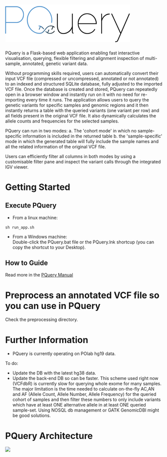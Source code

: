 # <img src="app/static/pquery_logo-03.png" width="400">

PQuery is a Flask-based web application enabling fast interactive visualisation, querying, flexible filtering and alignment inspection of multi-sample, annotated, genetic variant data. 
  
Without programming skills required, users can automatically convert their input VCF file (compressed or uncompressed, annotated or not annotated) to an indexed and structured SQLite database, fully adjusted to the imported VCF file. Once the database is created and stored, PQuery can repeatedly open in a browser window and instantly run on it with no need for re-importing every time it runs. The application allows users to query the genetic variants for specific samples and genomic regions and it then instantly returns a table with the queried variants (one variant per row) and all fields present in the original VCF file. It also dynamically calculates the allele counts and frequencies for the selected samples.
  
PQuery can run in two modes:
a. The 'cohort mode' in which no sample-specific information is included in the returned table
b. the 'sample-specific' mode in which the generated table will fully include the sample names and all the related information of the original VCF file.
  
Users can efficiently filter all columns in both modes by using a customisable filter pane and inspect the variant calls through the integrated IGV viewer.

# Getting Started

## Execute PQuery
- From a linux machine:
```
sh run_app.sh
```

- From a Windows machine:  
Double-click the PQuery.bat file or the PQuery.lnk shortcup (you can copy the shortcut to your Desktop).

## How to Guide
Read more in the [PQuery Manual](./PQuery_Manual.pdf)

# Preprocess an annotated VCF file so you can use in PQuery
Check the preprocessing directory.

# Further Information
- PQuery is currently operating on POlab hg19 data.

To do:
- Update the DB with the latest hg38 data.
- Update the back-end DB so can be faster. This scheme used right now (VCFdbR) is currently slow for querying whole exome for many samples. The major limitation is the time needed to calculate on-the-fly AC,AN and AF (Allele Count, Allele Number, Allele Frequency) for the queried cohort of samples and then filter these numbers to only include variants which have at least ONE alternative allele in at least ONE queried sample-set. Using NOSQL db management or GATK GenomicDBI might be good solutions.

# PQuery Architecture
<img src="PQuery_Architecture.PNG">

